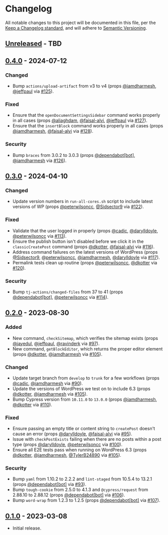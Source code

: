 # Changelog

All notable changes to this project will be documented in this file, per the [Keep a Changelog standard](http://keepachangelog.com/), and will adhere to [Semantic Versioning](https://semver.org/spec/v2.0.0.html).

## [Unreleased] - TBD

## [0.4.0] - 2024-07-12

### Changed

- Bump `actions/upload-artifact` from v3 to v4 (props [@iamdharmesh](https://github.com/iamdharmesh), [@jeffpaul](https://github.com/jeffpaul) via [#125](https://github.com/10up/cypress-wp-utils/pull/125)).

### Fixed

- Ensure that the `openDocumentSettingsSidebar` command works properly in all cases (props [@aliaghdam](https://github.com/aliaghdam), [@faisal-alvi](https://github.com/faisal-alvi), [@jeffpaul](https://github.com/jeffpaul) via [#127](https://github.com/10up/cypress-wp-utils/pull/127)).
- Ensure that the `insertBlock` command works properly in all cases (props [@iamdharmesh](https://github.com/iamdharmesh), [@faisal-alvi](https://github.com/faisal-alvi) via [#128](https://github.com/10up/cypress-wp-utils/pull/128)).

### Security

- Bump `braces` from 3.0.2 to 3.0.3 (props [@dependabot[bot]](https://github.com/apps/dependabot), [@iamdharmesh](https://github.com/iamdharmesh) via [#126](https://github.com/10up/cypress-wp-utils/pull/126)).

## [0.3.0] - 2024-04-10

### Changed

- Update version numbers in `run-all-cores.sh` script to include latest versions of WP (props [@peterwilsoncc](https://github.com/peterwilsoncc), [@Sidsector9](https://github.com/Sidsector9) via [#122](https://github.com/10up/cypress-wp-utils/pull/122)).

### Fixed

- Validate that the user logged in properly (props [@cadic](https://github.com/cadic), [@darylldoyle](https://github.com/darylldoyle), [@peterwilsoncc](https://github.com/peterwilsoncc) via [#113](https://github.com/10up/cypress-wp-utils/pull/113)).
- Ensure the publish button isn't disabled before we click it in the `classicCreatePost` command (props [@dkotter](https://github.com/dkotter), [@faisal-alvi](https://github.com/faisal-alvi) via [#116](https://github.com/10up/cypress-wp-utils/pull/116)).
- Address command failures on the latest versions of WordPress (props [@Sidsector9](https://github.com/Sidsector9), [@peterwilsoncc](https://github.com/peterwilsoncc), [@iamdharmesh](https://github.com/iamdharmesh), [@darylldoyle](https://github.com/darylldoyle) via [#117](https://github.com/10up/cypress-wp-utils/pull/117)).
- Permalink tests clean up routine (props [@peterwilsoncc](https://github.com/peterwilsoncc), [@dkotter](https://github.com/dkotter) via [#120](https://github.com/10up/cypress-wp-utils/pull/120)).

### Security

- Bump `tj-actions/changed-files` from 37 to 41 (props [@dependabot[bot]](https://github.com/apps/dependabot), [@peterwilsoncc](https://github.com/peterwilsoncc) via [#114](https://github.com/10up/cypress-wp-utils/pull/114)).

## [0.2.0] - 2023-08-30

### Added

- New command, `checkSitemap`, which verifies the sitemap exists (props [@jayedul](https://github.com/jayedul), [@jeffpaul](https://github.com/jeffpaul), [@ravinderk](https://github.com/ravinderk) via [#97](https://github.com/10up/cypress-wp-utils/pull/97)).
- New command, `getBlockEditor`, which returns the proper editor element (props [@dkotter](https://github.com/dkotter), [@iamdharmesh](https://github.com/iamdharmesh) via [#105](https://github.com/10up/cypress-wp-utils/pull/105)).

### Changed

- Update target branch from `develop` to `trunk` for a few workflows (props [@cadic](https://github.com/cadic), [@iamdharmesh](https://github.com/iamdharmesh) via [#90](https://github.com/10up/cypress-wp-utils/pull/90)).
- Update the versions of WordPress we test on to include 6.3 (props [@dkotter](https://github.com/dkotter), [@iamdharmesh](https://github.com/iamdharmesh) via [#105](https://github.com/10up/cypress-wp-utils/pull/105)).
- Bump Cypress version from `10.11.0` to `13.0.0` (props [@iamdharmesh](https://github.com/iamdharmesh), [@dkotter](https://github.com/dkotter) via [#110](https://github.com/10up/cypress-wp-utils/pull/110)).

### Fixed

- Ensure passing an empty title or content string to `createPost` doesn't cause an error (props [@darylldoyle](https://github.com/darylldoyle), [@faisal-alvi](https://github.com/faisal-alvi) via [#95](https://github.com/10up/cypress-wp-utils/pull/95)).
- Issue with `checkPostExists` failing when there are no posts within a post type (props [@darylldoyle](https://github.com/darylldoyle), [@peterwilsoncc](https://github.com/peterwilsoncc) via [#100](https://github.com/10up/cypress-wp-utils/pull/100)).
- Ensure all E2E tests pass when running on WordPress 6.3 (props [@dkotter](https://github.com/dkotter), [@iamdharmesh](https://github.com/iamdharmesh), [@TylerB24890](https://github.com/TylerB24890) via [#105](https://github.com/10up/cypress-wp-utils/pull/105)).

### Security

- Bump `yaml` from 1.10.2 to 2.2.2 and `lint-staged` from 10.5.4 to 13.2.1 (props [@dependabot[bot]](https://github.com/apps/dependabot) via [#93](https://github.com/10up/cypress-wp-utils/pull/93)).
- Bump `tough-cookie` from 2.5.0 to 4.1.3 and `@cypress/request` from 2.88.10 to 2.88.12 (props [@dependabot[bot]](https://github.com/apps/dependabot) via [#106](https://github.com/10up/cypress-wp-utils/pull/106)).
- Bump `word-wrap` from 1.2.3 to 1.2.5 (props [@dependabot[bot]](https://github.com/apps/dependabot) via [#107](https://github.com/10up/cypress-wp-utils/pull/107)).

## [0.1.0] - 2023-03-08

- Initial release.

[Unreleased]: https://github.com/10up/cypress-wp-utils/compare/trunk...develop
[0.4.0]: https://github.com/10up/cypress-wp-util/compare/0.3.0...0.4.0
[0.3.0]: https://github.com/10up/cypress-wp-util/compare/0.2.0...0.3.0
[0.2.0]: https://github.com/10up/cypress-wp-util/compare/0.1.0...0.2.0
[0.1.0]: https://github.com/10up/cypress-wp-util/tree/0.1.0
